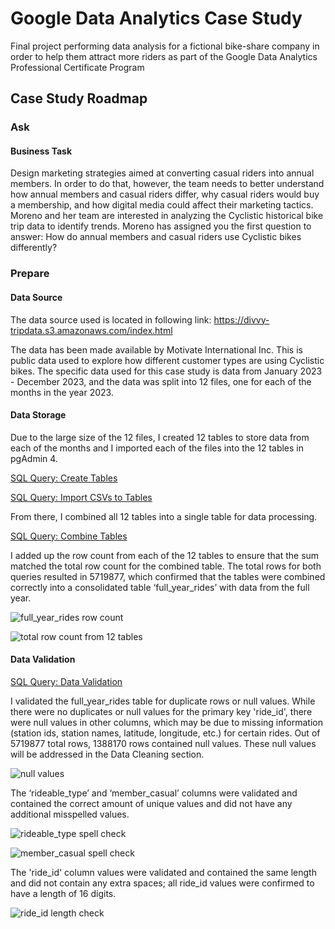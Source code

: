 # Google Data Analytics Case Study
Final project performing data analysis for a fictional bike-share company in order to help them attract more riders as part of the Google Data Analytics Professional Certificate Program

## Case Study Roadmap

### Ask
#### Business Task
Design marketing strategies aimed at converting casual riders into annual members. In order to do that, however, the team needs to better understand how annual members and casual riders differ, why casual riders would buy a membership, and how digital media could affect their marketing tactics. Moreno and her team are interested in analyzing the Cyclistic historical bike trip data to identify trends. Moreno has assigned you the first question to answer: How do annual members and casual riders use Cyclistic bikes differently?

### Prepare
#### Data Source
The data source used is located in following link: https://divvy-tripdata.s3.amazonaws.com/index.html

The data has been made available by Motivate International Inc. This is public data used to explore how different customer types are using Cyclistic bikes. The specific data used for this case study is data from January 2023 - December 2023, and the data was split into 12 files, one for each of the months in the year 2023.

#### Data Storage
Due to the large size of the 12 files, I created 12 tables to store data from each of the months and I imported each of the files into the 12 tables in pgAdmin 4. 

[SQL Query: Create Tables](https://github.com/angelalwong/Google-Data-Analytics-Case-Study/blob/main/create-tables.sql)

[SQL Query: Import CSVs to Tables](https://github.com/angelalwong/Google-Data-Analytics-Case-Study/blob/main/import-csv-to-table.sql)

From there, I combined all 12 tables into a single table for data processing. 

[SQL Query: Combine Tables](https://github.com/angelalwong/Google-Data-Analytics-Case-Study/blob/main/combine-tables.sql)

I added up the row count from each of the 12 tables to ensure that the sum matched the total row count for the combined table. The total rows for both queries resulted in 5719877, which confirmed that the tables were combined correctly into a consolidated table ‘full_year_rides’ with data from the full year.

![full_year_rides row count](https://github.com/user-attachments/assets/e3c5122a-d8f5-427c-974a-a40cf0b50836)

![total row count from 12 tables](https://github.com/user-attachments/assets/5858d5b1-e787-4838-a805-4018a9286522)

#### Data Validation
[SQL Query: Data Validation](https://github.com/angelalwong/Google-Data-Analytics-Case-Study/blob/main/data-validation.sql)

I validated the full_year_rides table for duplicate rows or null values. While there were no duplicates or null values for the primary key 'ride_id', there were null values in other columns, which may be due to missing information (station ids, station names, latitude, longitude, etc.) for certain rides. Out of 5719877 total rows, 1388170 rows contained null values. These null values will be addressed in the Data Cleaning section. 

![null values](https://github.com/user-attachments/assets/404337af-5beb-4b1e-89e4-5be9fd2398cd)

The ‘rideable_type’ and ‘member_casual’ columns were validated and contained the correct amount of unique values and did not have any additional misspelled values.

![rideable_type spell check](https://github.com/user-attachments/assets/cb7027e0-2304-4c7d-b03b-5c7270439ae6)

![member_casual spell check](https://github.com/user-attachments/assets/8540d621-a50d-43aa-9b66-aace51da8cab)

The 'ride_id' column values were validated and contained the same length and did not contain any extra spaces; all ride_id values were confirmed to have a length of 16 digits.

![ride_id length check](https://github.com/user-attachments/assets/709040f6-5b92-407f-84e2-3d0b8f8514b1)

